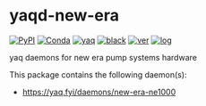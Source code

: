 # yaqd-new-era

[![PyPI](https://img.shields.io/pypi/v/yaqd-new-era)](https://pypi.org/project/yaqd-new-era)
[![Conda](https://img.shields.io/conda/vn/conda-forge/yaqd-new-era)](https://anaconda.org/conda-forge/yaqd-new-era)
[![yaq](https://img.shields.io/badge/framework-yaq-orange)](https://yaq.fyi/)
[![black](https://img.shields.io/badge/code--style-black-black)](https://black.readthedocs.io/)
[![ver](https://img.shields.io/badge/calver-YYYY.M.MICRO-blue)](https://calver.org/)
[![log](https://img.shields.io/badge/change-log-informational)](https://gitlab.com/yaq/yaqd-new-era/-/blob/master/CHANGELOG.md)

yaq daemons for new era pump systems hardware

This package contains the following daemon(s):

- https://yaq.fyi/daemons/new-era-ne1000
